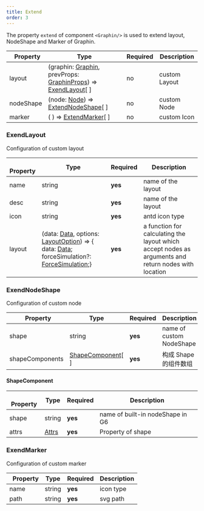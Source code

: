 ```yaml
---
title: Extend
order: 3
---
```


The property `extend` of  component `<Graphin/>` is used to extend layout, NodeShape and Marker of Graphin.

|   Property    | Type                                                           | Required | Description       |
| --------- | -------------------------------------------------------------- | -------- | ---------- |
| layout    | (graphin: [Graphin](), prevProps: [GraphinProps](/zh/docs/api/graphin#props)) => [ExendLayout](#extendlayout)[ ]  | no       | custom Layout |
| nodeShape | (node: [Node](/zh/docs/api/graphin#node)) => [ExtendNodeShape](#extendnodeshape)[ ] | no       | custom Node |
| marker    | ( ) => [ExtendMarker](#extendmarker)[ ]         | no       | custom Icon |


### ExendLayout

Configuration of custom layout

|   Property   | Type                  | Required | Description          |
| -------- | --------------------- | -------- | ------------- |
| name    | string       | **yes** | name of the layout      |
| desc  | string     | **yes**       | name  of the layout     |
| icon  | string   | **yes**     | antd icon type     |
| layout      | (data: [Data](/zh/docs/api/graphin#data), options: [LayoutOption]()) => { data: [Data](/zh/docs/api/graphin#data); forceSimulation?: [ForceSimulation]();} | **yes**       | a function for calculating the layout which accept nodes as arguments and return nodes with location     |

### ExendNodeShape

Configuration of custom node

|   Property   | Type                  | Required | Description          |
| -------- | --------------------- | -------- | ------------- |
| shape    | string       | **yes** | name of custom NodeShape      |
| shapeComponents  | [ShapeComponent](#shapecomponent)[ ]     | **yes**       | 构成 Shape 的组件数组      |

#### ShapeComponent

|   Property   | Type                  | Required | Description          |
| -------- | --------------------- | -------- | ------------- |
| shape    | string       | **yes** |  name of built-in nodeShape in G6      |
| attrs  | [Attrs](https://www.yuque.com/antv/g6/ffzwfp)     | **yes**       | Property of shape    |


### ExendMarker

Configuration of custom marker

|   Property   | Type                  | Required | Description          |
| -------- | --------------------- | -------- | ------------- |
| name    | string       | **yes** | icon type      |
| path | string     | **yes**       | svg path      |
